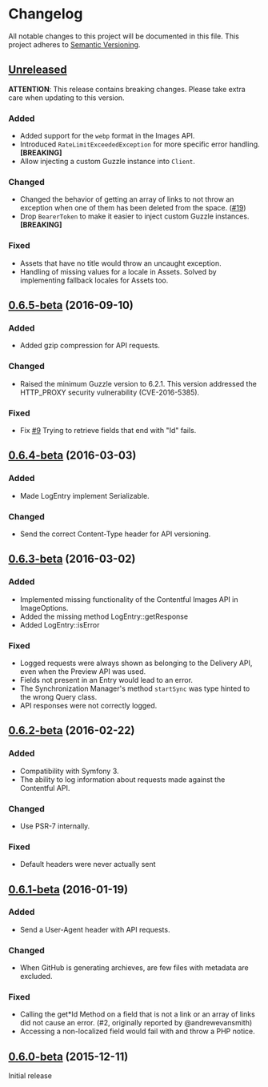 # Changelog

All notable changes to this project will be documented in this file.
This project adheres to [Semantic Versioning](http://semver.org/).

## [Unreleased]

**ATTENTION**: This release contains breaking changes. Please take extra care when updating to this version.

### Added
* Added support for the `webp` format in the Images API.
* Introduced `RateLimitExceededException` for more specific error handling. **[BREAKING]**
* Allow injecting a custom Guzzle instance into `Client`.

### Changed
* Changed the behavior of getting an array of links to not throw an exception when one of them has been deleted from the space. ([#19](https://github.com/contentful/contentful.php/pull/19))
* Drop `BearerToken` to make it easier to inject custom Guzzle instances. **[BREAKING]**

### Fixed
* Assets that have no title would throw an uncaught exception.
* Handling of missing values for a locale in Assets. Solved by implementing fallback locales for Assets too.

## [0.6.5-beta](https://github.com/contentful/contentful.php/tree/0.6.5-beta) (2016-09-10)

### Added
* Added gzip compression for API requests.

### Changed
* Raised the minimum Guzzle version to 6.2.1.
  This version addressed the HTTP_PROXY security vulnerability (CVE-2016-5385).

### Fixed
* Fix [#9](https://github.com/contentful/contentful.php/issues/9) Trying to retrieve fields that end with "Id" fails.

## [0.6.4-beta](https://github.com/contentful/contentful.php/tree/0.6.4-beta) (2016-03-03)

### Added
* Made LogEntry implement Serializable.

### Changed
* Send the correct Content-Type header for API versioning.

## [0.6.3-beta](https://github.com/contentful/contentful.php/tree/0.6.3-beta) (2016-03-02)

### Added
* Implemented missing functionality of the Contentful Images API in ImageOptions.
* Added the missing method LogEntry::getResponse
* Added LogEntry::isError

### Fixed
* Logged requests were always shown as belonging to the Delivery API, even when the Preview API was used.
* Fields not present in an Entry would lead to an error.
* The Synchronization Manager's method `startSync` was type hinted to the wrong Query class.
* API responses were not correctly logged.

## [0.6.2-beta](https://github.com/contentful/contentful.php/tree/0.6.2-beta) (2016-02-22)

### Added
* Compatibility with Symfony 3.
* The ability to log information about requests made against the Contentful API.

### Changed
* Use PSR-7 internally.

### Fixed
* Default headers were never actually sent

## [0.6.1-beta](https://github.com/contentful/contentful.php/tree/0.6.1-beta) (2016-01-19)

### Added
* Send a User-Agent header with API requests.

### Changed
* When GitHub is generating archieves, are few files with metadata are excluded.

### Fixed
* Calling the get*Id Method on a field that is not a link or an array of links did not cause an error. (#2, originally reported by @andrewevansmith)
* Accessing a non-localized field would fail with and throw a PHP notice.

## [0.6.0-beta](https://github.com/contentful/contentful.php/tree/0.6.0-beta) (2015-12-11)

Initial release

[Unreleased]: https://github.com/contentful/contentful.php/compare/0.6.4-beta...HEAD
